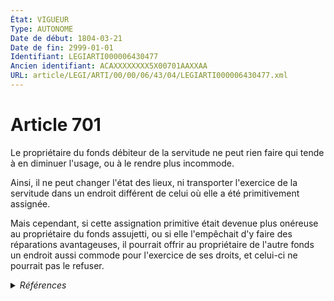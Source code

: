 ```yaml
---
État: VIGUEUR
Type: AUTONOME
Date de début: 1804-03-21
Date de fin: 2999-01-01
Identifiant: LEGIARTI000006430477
Ancien identifiant: ACAXXXXXXXX5X00701AAXXAA
URL: article/LEGI/ARTI/00/00/06/43/04/LEGIARTI000006430477.xml
---
```


<h1>Article 701</h1>

Le propriétaire du fonds débiteur de la servitude ne peut rien faire qui tende à
en diminuer l'usage, ou à le rendre plus incommode.<br />

Ainsi, il ne peut changer l'état des lieux, ni transporter l'exercice de la
servitude dans un endroit différent de celui où elle a été primitivement
assignée.<br />

Mais cependant, si cette assignation primitive était devenue plus onéreuse au
propriétaire du fonds assujetti, ou si elle l'empêchait d'y faire des
réparations avantageuses, il pourrait offrir au propriétaire de l'autre fonds un
endroit aussi commode pour l'exercice de ses droits, et celui-ci ne pourrait pas
le refuser.


<details>
  <summary><em>Références</em></summary>

  <h2>Références faites par l'article</h2>
  
  <ul>
    <li>
      CODIFICATION source Loi 1804-01-31
    </li>
    <li>
      CREATION source Loi 1804-01-31 promulguée le 10 février 1804
    </li>
  </ul>
</details>
